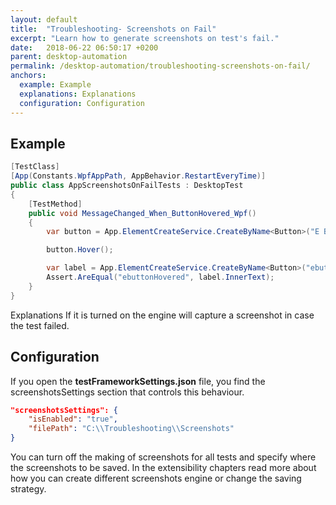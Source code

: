 ```yaml
---
layout: default
title:  "Troubleshooting- Screenshots on Fail"
excerpt: "Learn how to generate screenshots on test's fail."
date:   2018-06-22 06:50:17 +0200
parent: desktop-automation
permalink: /desktop-automation/troubleshooting-screenshots-on-fail/
anchors:
  example: Example
  explanations: Explanations
  configuration: Configuration
---
```

Example
-------
```csharp
[TestClass]
[App(Constants.WpfAppPath, AppBehavior.RestartEveryTime)]
public class AppScreenshotsOnFailTests : DesktopTest
{
    [TestMethod]
    public void MessageChanged_When_ButtonHovered_Wpf()
    {
        var button = App.ElementCreateService.CreateByName<Button>("E Button");

        button.Hover();

        var label = App.ElementCreateService.CreateByName<Button>("ebuttonHovered");
        Assert.AreEqual("ebuttonHovered", label.InnerText);
    }
}
```

Explanations
If it is turned on the engine will capture a screenshot in case the test failed.

Configuration
-------------
If you open the **testFrameworkSettings.json** file, you find the screenshotsSettings section that controls this behaviour.
```json
"screenshotsSettings": {
    "isEnabled": "true",
    "filePath": "C:\\Troubleshooting\\Screenshots"
}
```
You can turn off the making of screenshots for all tests and specify where the screenshots to be saved.
In the extensibility chapters read more about how you can create different screenshots engine or change the saving strategy.